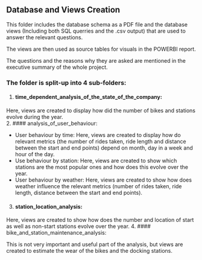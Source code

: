 ## Database and Views Creation

This folder includes the database schema as a PDF file and the database views (Including both SQL querries and the .csv output) that are used to answer the relevant questions.

The views are then used as source tables for visuals in the POWERBI report. 

The questions and the reasons why they are asked are mentioned in the executive summary of the whole project. 
### The folder is split-up into 4 sub-folders: 

1. #### time_dependent_analysis_of_the_state_of_the_company:

Here, views are created to display how did the number of bikes and stations evolve during the year.  
2. #### analysis_of_user_behaviour:

* User behaviour by time:
        Here, views are created to display how do relevant metrics (the number of rides taken, ride length and distance between the start and end points) depend on month, day in a week and hour of the day.
* Use behaviour by station:
        Here, views are created to show which stations are the most popular ones and how does this evolve over the year. 
* User behaviour by weather:
        Here, views are created to show how does weather influence the relevant metrics (number of rides taken, ride length, distance between the start and end points).
3. #### station_location_analysis:

Here, views are created to show how does the number and location of start as well as non-start stations evolve over the year. 
4. #### bike_and_station_maintenance_analysis:

This is not very important and useful part of the analysis, but views are created to estimate the wear of the bikes and the docking stations.  